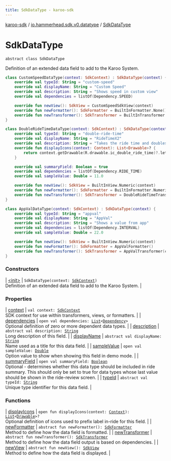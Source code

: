 ```yaml
---
title: SdkDataType - karoo-sdk
---
```


[karoo-sdk](../../index.html) / [io.hammerhead.sdk.v0.datatype](../index.html) / [SdkDataType](./index.html)

# SdkDataType

`abstract class SdkDataType`

Definition of an extended data field to add to the Karoo System.

``` kotlin
class CustomSpeedDataType(context: SdkContext) : SdkDataType(context) {
    override val typeId: String = "custom-speed"
    override val displayName: String = "Custom Speed"
    override val description: String = "Shows speed in custom view"
    override val dependencies = listOf(Dependency.SPEED)

    override fun newView(): SdkView = CustomSpeedSdkView(context)
    override fun newFormatter(): SdkFormatter = BuiltInFormatter.None()
    override fun newTransformer(): SdkTransformer = BuiltInTransformer.Identity(context)
}
```

``` kotlin
class DoubleRideTimeDataType(context: SdkContext) : SdkDataType(context) {
    override val typeId: String = "double-ride-time"
    override val displayName: String = "RideTimeX2"
    override val description: String = "Takes the ride time and doubles it"
    override fun displayIcons(context: Context): List<Drawable>? {
        return context.getDrawable(R.drawable.ic_double_ride_time)?.let { listOf(it) }
    }

    override val summaryField: Boolean = true
    override val dependencies = listOf(Dependency.RIDE_TIME)
    override val sampleValue: Double = 11.0

    override fun newView(): SdkView = BuiltInView.Numeric(context)
    override fun newFormatter(): SdkFormatter = BuiltInFormatter.Numeric(0)
    override fun newTransformer(): SdkTransformer = DoubleRideTimeTransformer(context)
}
```

``` kotlin
class AppValDataType(context: SdkContext) : SdkDataType(context) {
    override val typeId: String = "appval"
    override val displayName: String = "AppVal"
    override val description: String = "Shows a value from app"
    override val dependencies = listOf(Dependency.INTERVAL)
    override val sampleValue: Double = 22.0

    override fun newView(): SdkView = BuiltInView.Numeric(context)
    override fun newFormatter(): SdkFormatter = AppValFormatter()
    override fun newTransformer(): SdkTransformer = AppValTransformer(context)
}
```

### Constructors

| [&lt;init&gt;](-init-.html) | `SdkDataType(context: `[`SdkContext`](../../io.hammerhead.sdk.v0/-sdk-context/index.html)`)`<br>Definition of an extended data field to add to the Karoo System. |

### Properties

| [context](context.html) | `val context: `[`SdkContext`](../../io.hammerhead.sdk.v0/-sdk-context/index.html)<br>SDK context for use within transformers, views, or formatters. |
| [dependencies](dependencies.html) | `open val dependencies: `[`List`](https://kotlinlang.org/api/latest/jvm/stdlib/kotlin.collections/-list/index.html)`<`[`Dependency`](../-dependency/index.html)`>`<br>Optional definition of zero or more dependent data types. |
| [description](description.html) | `abstract val description: `[`String`](https://kotlinlang.org/api/latest/jvm/stdlib/kotlin/-string/index.html)<br>Long description of this field. |
| [displayName](display-name.html) | `abstract val displayName: `[`String`](https://kotlinlang.org/api/latest/jvm/stdlib/kotlin/-string/index.html)<br>Name used as a title for this data field. |
| [sampleValue](sample-value.html) | `open val sampleValue: `[`Double`](https://kotlinlang.org/api/latest/jvm/stdlib/kotlin/-double/index.html)<br>Option value to show when showing this field in demo mode. |
| [summaryField](summary-field.html) | `open val summaryField: `[`Boolean`](https://kotlinlang.org/api/latest/jvm/stdlib/kotlin/-boolean/index.html)<br>Optional - determines whether this data type should be included in ride summary. This should only be set to true for data types whose last value should be shown in the ride-review screen. |
| [typeId](type-id.html) | `abstract val typeId: `[`String`](https://kotlinlang.org/api/latest/jvm/stdlib/kotlin/-string/index.html)<br>Unique type identifier for this data field. |

### Functions

| [displayIcons](display-icons.html) | `open fun displayIcons(context: `[`Context`](https://developer.android.com/reference/android/content/Context.html)`): `[`List`](https://kotlinlang.org/api/latest/jvm/stdlib/kotlin.collections/-list/index.html)`<`[`Drawable`](https://developer.android.com/reference/android/graphics/drawable/Drawable.html)`>?`<br>Optional definition of icons used to prefix label in-ride for this field. |
| [newFormatter](new-formatter.html) | `abstract fun newFormatter(): `[`SdkFormatter`](../../io.hammerhead.sdk.v0.datatype.formatter/-sdk-formatter/index.html)<br>Method to define how the data field is formatted. |
| [newTransformer](new-transformer.html) | `abstract fun newTransformer(): `[`SdkTransformer`](../../io.hammerhead.sdk.v0.datatype.transformer/-sdk-transformer/index.html)<br>Method to define how the data field output is based on dependencies. |
| [newView](new-view.html) | `abstract fun newView(): `[`SdkView`](../../io.hammerhead.sdk.v0.datatype.view/-sdk-view/index.html)<br>Method to define how the data field is displayed. |

